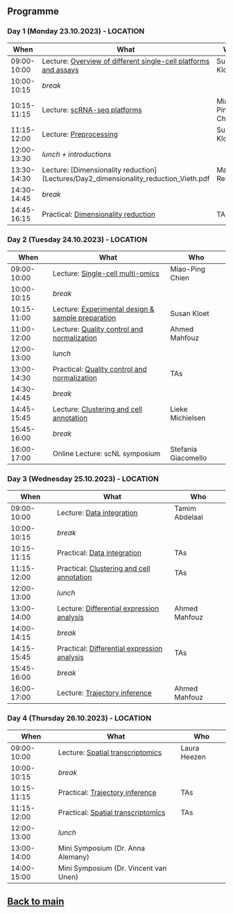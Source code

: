 ## Programme

### Day 1 (Monday 23.10.2023) - LOCATION
| When | What | Who |
| ------------- | ------------- | ------------- |
|09:00-10:00 |Lecture: [Overview of different single-cell platforms and assays](Lectures/Day1_Overview_single_cell_sequencing_Kloet.pdf) | Susan Kloet |
|10:00-10:15 |_break_ |  |
|10:15-11:15 |Lecture: [scRNA-seq platforms](Lectures/Day1_scRNAseq_platforms_MPChien_2022.pdf) | Miao-Ping Chien |
|11:15-12:00 |Lecture: [Preprocessing](Lectures/Day1_SingleCell_pre-process_Menafra_2022.pdf) | Susan Kloet |
|12:00-13:30 |_lunch + introductions_ |  |
|13:30-14:30 |Lecture: [Dimensionality reduction](Lectures/Day2_dimensionality_reduction_Vieth.pdf | Marcel Reinders |
|14:30-14:45 |_break_| |
|14:45-16:15 |Practical: [Dimensionality reduction](session-dimensionalityreduction/Dimensionality_Reduction.md) | TAs |

### Day 2 (Tuesday 24.10.2023) - LOCATION
| When | What | Who |
| ------------- | ------------- | ------------- |
|09:00-10:00 |Lecture: [Single-cell multi-omics](Lectures/Day2_Single-cell_multi_omics_Chien.pdf) | Miao-Ping Chien |
|10:00-10:15 |_break_ |  |
|10:15-11:00 |Lecture: [Experimental design & sample preparation](Lectures/Day2_Sample_prep_and_experimental_design_Kloet.pdf) | Susan Kloet |
|11:00-12:00 |Lecture: [Quality control and normalization](Lectures/Day1_QC_and_Normalization_Mahfouz.pdf) | Ahmed Mahfouz |
|12:00-13:00 |_lunch_ |  |
|13:00-14:30 |Practical: [Quality control and normalization](session-qc-normalization/QC_Normalization.md) | TAs |
|14:30-14:45 |_break_ | |
|14:45-15:45 |Lecture: [Clustering and cell annotation](Lectures/Day3_clustering_cell_annotation_Reinders.pdf) | Lieke Michielsen |
|15:45-16:00 |_break_ | |
|16:00-17:00 |Online Lecture: scNL symposium | Stefania Giacomello |

### Day 3 (Wednesday 25.10.2023) - LOCATION
| When | What | Who |
| ------------- | ------------- | ------------- |
|09:00-10:00 |Lecture: [Data integration](Lectures/Day3_Data_Integration_Abdelaal.pdf) | Tamim Abdelaal |
|10:00-10:15 |_break_ |  |
|10:15-11:15 |Practical: [Data integration](session-integration/Data_Integration.md) | TAs |
|11:15-12:00 |Practical: [Clustering and cell annotation](session-clustering/Clustering.md) | TAs |
|12:00-13:00 |_lunch_ |  |
|13:00-14:00 |Lecture: [Differential expression analysis](Lectures/Day4_Differential_expression_Mahfouz.pdf) | Ahmed Mahfouz |
|14:00-14:15 |_break_ | |
|14:15-15:45 |Practical: [Differential expression analysis](session-differentialexpression/Differential_Expression.md) | TAs |
|15:45-16:00 |_break_ | |
|16:00-17:00 |Lecture: [Trajectory inference](Lectures/Day4_Trajectory_inference_Charrout.pdf) | Ahmed Mahfouz |

### Day 4 (Thursday 26.10.2023) - LOCATION
| When | What | Who |
| ------------- | ------------- | ------------- |
|09:00-10:00 |Lecture: [Spatial transcriptomics](Lectures/Day4_Spatial_transcriptomics.pdf) | Laura Heezen |
|10:00-10:15 |_break_ |  |
|10:15-11:15 |Practical: [Trajectory inference](session-trajectories/session-trajectories.md) | TAs |
|11:15-12:00 |Practical: [Spatial transcriptomics](session-spatialtranscriptomics/Spatialtranscriptomics.md) | TAs |
|12:00-13:00 |_lunch_ |  |
|13:00-14:00 |Mini Symposium (Dr. Anna Alemany) |
|14:00-15:00 |Mini Symposium (Dr. Vincent van Unen) |

## [Back to main](README.md)

